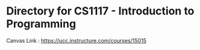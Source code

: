 # Directory for CS1117 - Introduction to Programming

Canvas Link : https://ucc.instructure.com/courses/15015